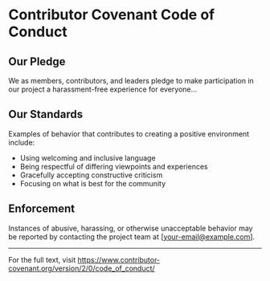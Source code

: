 # Contributor Covenant Code of Conduct

## Our Pledge

We as members, contributors, and leaders pledge to make participation in our project a harassment-free experience for everyone...

## Our Standards

Examples of behavior that contributes to creating a positive environment include:

- Using welcoming and inclusive language
- Being respectful of differing viewpoints and experiences
- Gracefully accepting constructive criticism
- Focusing on what is best for the community

## Enforcement

Instances of abusive, harassing, or otherwise unacceptable behavior may be reported by contacting the project team at [your-email@example.com].

---

For the full text, visit https://www.contributor-covenant.org/version/2/0/code_of_conduct/
